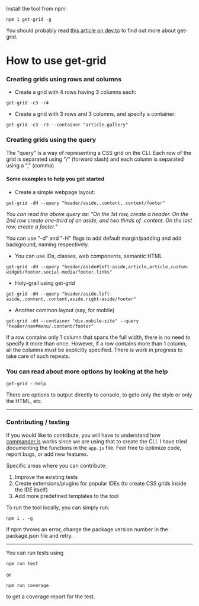 Install the tool from npm:
```shell
npm i get-grid -g
```

You should probably read [this article on dev.to](https://dev.to/saunved/a-cli-tool-for-creating-css-grid-layouts-2aj4) to find out more about get-grid.

# How to use get-grid

### Creating grids using rows and columns
* Create a grid with 4 rows having 3 columns each:
```shell
get-grid -c3 -r4
```

* Create a grid with 3 rows and 3 columns, and specify a container:
```shell
get-grid -c3 -r3 --container "article.gallery"
```

### Creating grids using the query

The "query" is a way of representing a CSS grid on the CLI.
Each row of the grid is separated using "/" (forward slash) and each column is separated using a "," (comma)

#### Some examples to help you get started

* Create a simple webpage layout:
```shell
get-grid -dH --query "header/aside,.content,.content/footer" 
```

*You can read the above query as:
"On the 1st row, create a header. On the 2nd row create one-third of an aside, and two thirds of .content. On the last row, create a footer."*

You can use "-d" and "-H" flags to add default margin/padding and add background, naming respectively.

* You can use IDs, classes, web components, semantic HTML
```shell
get-grid -dH --query "header/aside#left-aside,article,article,custom-widget/footer.social-media/footer.links"
```

* Holy-grail using get-grid
```shell
get-grid -dH --query "header/aside.left-aside,.content,.content,aside.right-aside/footer"
```

* Another common layout (say, for mobile)
```shell
get-grid -dH --container "div.mobile-site" --query "header/nav#menu/.content/footer"
```

If a row contains only 1 column that spans the full width, there is no need to specify it more than once.
However, if a row contains more than 1 column, all the columns must be explicitly specified. There is work in progress to take care of such repeats.

### You can read about more options by looking at the help
```shell
get-grid --help
```
There are options to output directly to console, to geto only the style or only the HTML, etc.
* * *

### Contributing / testing
If you would like to contribute, you will have to understand how [commander.js](https://www.npmjs.com/package/commander) works since we are using that to create the CLI. I have tried documenting the functions in the ```app.js``` file. Feel free to optimize code, report bugs, or add new features.

Specific areas where you can contribute:
1. Improve the existing tests
2. Create extensions/plugins for popular IDEs (to create CSS grids inside the IDE itself)
3. Add more predefined templates to the tool

To run the tool locally, you can simply run:
```shell
npm i . -g
```

If npm throws an error, change the package version number in the package.json file and retry.
* * *
You can run tests using 
```shell
npm run test
```
or 
```shell
npm run coverage
```
to get a coverage report for the test.